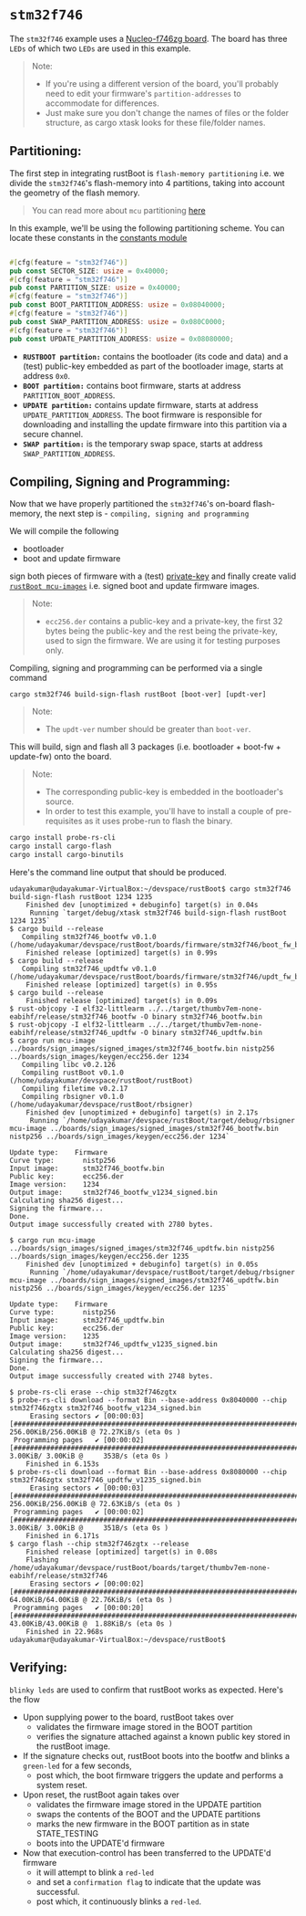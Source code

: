 # `stm32f746`

The `stm32f746` example uses a [Nucleo-f746zg board](https://www.st.com/en/evaluation-tools/nucleo-f746zg.html). The board has three `LEDs` of which two `LEDs` are used in this example.

> Note:
> - If you're using a different version of the board, you'll probably need to edit your firmware's `partition-addresses` to accommodate for differences. 
> - Just make sure you don't change the names of files or the folder structure, as cargo xtask looks for these file/folder names.

## Partitioning:

The first step in integrating rustBoot is `flash-memory partitioning` i.e. we divide the `stm32f746`'s flash-memory into 4 partitions, taking into account the geometry of the flash memory.

> You can read more about `mcu` partitioning [here](../arch/partitions.md#micro-controller-partitions)

In this example, we'll be using the following partitioning scheme. You can locate these constants in the [constants module](https://github.com/nihalpasham/rustBoot/blob/main/rustBoot/src/constants.rs)

```rust

#[cfg(feature = "stm32f746")]
pub const SECTOR_SIZE: usize = 0x40000; 
#[cfg(feature = "stm32f746")]
pub const PARTITION_SIZE: usize = 0x40000;
#[cfg(feature = "stm32f746")]
pub const BOOT_PARTITION_ADDRESS: usize = 0x08040000;
#[cfg(feature = "stm32f746")]
pub const SWAP_PARTITION_ADDRESS: usize = 0x080C0000;
#[cfg(feature = "stm32f746")]
pub const UPDATE_PARTITION_ADDRESS: usize = 0x08080000;
```
- **`RUSTBOOT partition:`** contains the bootloader (its code and data) and a (test) public-key embedded as part of the bootloader image, starts at address `0x0`.
- **`BOOT partition:`** contains boot firmware, starts at address `PARTITION_BOOT_ADDRESS`.
- **`UPDATE partition:`** contains update firmware, starts at address `UPDATE_PARTITION_ADDRESS`. The boot firmware is responsible for downloading and installing the update firmware into this partition via a secure channel.
- **`SWAP partition:`** is the temporary swap space, starts at address `SWAP_PARTITION_ADDRESS`. 

## Compiling, Signing and Programming: 

Now that we have properly partitioned the `stm32f746`'s on-board flash-memory, the next step is - `compiling, signing and programming ` 

We will compile the following 
- bootloader 
- boot and update firmware

sign both pieces of firmware with a (test) [private-key](https://github.com/nihalpasham/rustBoot/tree/main/boards/rbSigner/keygen) and finally create valid [`rustBoot mcu-images`](../arch/images.md#mcu-image-format) i.e. signed boot and update firmware images.

> Note:
> - `ecc256.der` contains a public-key and a private-key, the first 32 bytes being the public-key and the rest being the private-key, used to sign the firmware. We are using it for testing purposes only.

Compiling, signing and programming can be performed via a single command

```Terminal
cargo stm32f746 build-sign-flash rustBoot [boot-ver] [updt-ver]
```
> Note:
> - The `updt-ver` number should be greater than `boot-ver`.

This will build, sign and flash all 3 packages (i.e. bootloader + boot-fw + update-fw) onto the board.

> Note: 
> - The corresponding public-key is embedded in the bootloader's source.
> - In order to test this example, you'll have to install a couple of pre-requisites  as it uses probe-run to flash the binary. 

```powershell
cargo install probe-rs-cli 
cargo install cargo-flash
cargo install cargo-binutils
```

Here's the command line output that should be produced.

```Terminal
udayakumar@udayakumar-VirtualBox:~/devspace/rustBoot$ cargo stm32f746 build-sign-flash rustBoot 1234 1235
    Finished dev [unoptimized + debuginfo] target(s) in 0.04s
     Running `target/debug/xtask stm32f746 build-sign-flash rustBoot 1234 1235`
$ cargo build --release
   Compiling stm32f746_bootfw v0.1.0 (/home/udayakumar/devspace/rustBoot/boards/firmware/stm32f746/boot_fw_blinky_green)
    Finished release [optimized] target(s) in 0.99s
$ cargo build --release
   Compiling stm32f746_updtfw v0.1.0 (/home/udayakumar/devspace/rustBoot/boards/firmware/stm32f746/updt_fw_blinky_red)
    Finished release [optimized] target(s) in 0.95s
$ cargo build --release
    Finished release [optimized] target(s) in 0.09s
$ rust-objcopy -I elf32-littlearm ../../target/thumbv7em-none-eabihf/release/stm32f746_bootfw -O binary stm32f746_bootfw.bin
$ rust-objcopy -I elf32-littlearm ../../target/thumbv7em-none-eabihf/release/stm32f746_updtfw -O binary stm32f746_updtfw.bin
$ cargo run mcu-image ../boards/sign_images/signed_images/stm32f746_bootfw.bin nistp256 ../boards/sign_images/keygen/ecc256.der 1234
   Compiling libc v0.2.126
   Compiling rustBoot v0.1.0 (/home/udayakumar/devspace/rustBoot/rustBoot)
   Compiling filetime v0.2.17
   Compiling rbsigner v0.1.0 (/home/udayakumar/devspace/rustBoot/rbsigner)
    Finished dev [unoptimized + debuginfo] target(s) in 2.17s
     Running `/home/udayakumar/devspace/rustBoot/target/debug/rbsigner mcu-image ../boards/sign_images/signed_images/stm32f746_bootfw.bin nistp256 ../boards/sign_images/keygen/ecc256.der 1234`

Update type:    Firmware
Curve type:       nistp256
Input image:      stm32f746_bootfw.bin
Public key:       ecc256.der
Image version:    1234
Output image:     stm32f746_bootfw_v1234_signed.bin
Calculating sha256 digest...
Signing the firmware...
Done.
Output image successfully created with 2780 bytes.

$ cargo run mcu-image ../boards/sign_images/signed_images/stm32f746_updtfw.bin nistp256 ../boards/sign_images/keygen/ecc256.der 1235
    Finished dev [unoptimized + debuginfo] target(s) in 0.05s
     Running `/home/udayakumar/devspace/rustBoot/target/debug/rbsigner mcu-image ../boards/sign_images/signed_images/stm32f746_updtfw.bin nistp256 ../boards/sign_images/keygen/ecc256.der 1235`

Update type:    Firmware
Curve type:       nistp256
Input image:      stm32f746_updtfw.bin
Public key:       ecc256.der
Image version:    1235
Output image:     stm32f746_updtfw_v1235_signed.bin
Calculating sha256 digest...
Signing the firmware...
Done.
Output image successfully created with 2748 bytes.

$ probe-rs-cli erase --chip stm32f746zgtx
$ probe-rs-cli download --format Bin --base-address 0x8040000 --chip stm32f746zgtx stm32f746_bootfw_v1234_signed.bin
     Erasing sectors ✔ [00:00:03] [################################################################################################################] 256.00KiB/256.00KiB @ 72.27KiB/s (eta 0s )
 Programming pages   ✔ [00:00:02] [##################################################################################################################]  3.00KiB/ 3.00KiB @     353B/s (eta 0s )
    Finished in 6.153s
$ probe-rs-cli download --format Bin --base-address 0x8080000 --chip stm32f746zgtx stm32f746_updtfw_v1235_signed.bin
     Erasing sectors ✔ [00:00:03] [################################################################################################################] 256.00KiB/256.00KiB @ 72.63KiB/s (eta 0s )
 Programming pages   ✔ [00:00:02] [##################################################################################################################]  3.00KiB/ 3.00KiB @     351B/s (eta 0s )
    Finished in 6.171s
$ cargo flash --chip stm32f746zgtx --release
    Finished release [optimized] target(s) in 0.08s
    Flashing /home/udayakumar/devspace/rustBoot/boards/target/thumbv7em-none-eabihf/release/stm32f746
     Erasing sectors ✔ [00:00:02] [##################################################################################################################] 64.00KiB/64.00KiB @ 22.76KiB/s (eta 0s )
 Programming pages   ✔ [00:00:20] [##################################################################################################################] 43.00KiB/43.00KiB @  1.88KiB/s (eta 0s )
    Finished in 22.968s
udayakumar@udayakumar-VirtualBox:~/devspace/rustBoot$ 

```
## Verifying:

`blinky leds` are used to confirm that rustBoot works as expected. Here's the flow

- Upon supplying power to the board, rustBoot takes over 
    - validates the firmware image stored in the BOOT partition
    - verifies the signature attached against a known public key stored in the rustBoot image.
- If the signature checks out, rustBoot boots into the bootfw and blinks a `green-led` for a few seconds, 
    - post which, the boot firmware triggers the update and performs a system reset. 
- Upon reset, the rustBoot again takes over 
    - validates the firmware image stored in the UPDATE partition 
    - swaps the contents of the BOOT and the UPDATE partitions
    - marks the new firmware in the BOOT partition as in state STATE_TESTING
    - boots into the UPDATE'd firmware 
- Now that execution-control has been transferred to the UPDATE'd firmware
    - it will attempt to blink a `red-led` 
    - and set a `confirmation flag` to indicate that the update was successful.
    - post which, it continuously blinks a `red-led`.